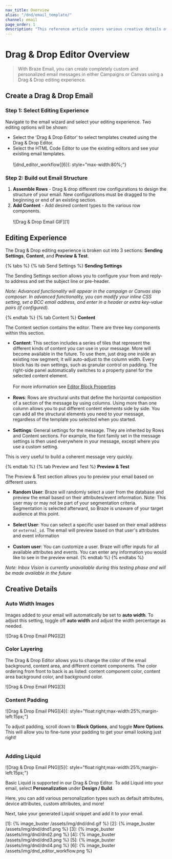 ```yaml
---
nav_title: Overview
alias: "/dnd/email_template/"
channel: email
page_order: 1
description: "This reference article covers various creative details of Drag & Drop editor blocks."
---
```


# Drag & Drop Editor Overview

> With Braze Email, you can create completely custom and personalized email messages in either Campaigns or Canvas using a Drag & Drop editing experience.

## Create a Drag & Drop Email

### Step 1: Select Editing Experience
Navigate to the email wizard and select your editing experience. Two editing options will be shown:
- Select the 'Drag & Drop Editor' to select templates created using the Drag & Drop Editor.
- Select the HTML Code Editor to use the existing editors and see your existing email templates.<br><br>![dnd_editor_workflow][6]{: style="max-width:80%;"}

### Step 2: Build out Email Structure
1. __Assemble Rows__ - Drag & drop different row configurations to design the structure of your email. New configurations must be dragged to the beginning or end of an existing section.
2. __Add Content__ - Add desired content types to the various row components.<br><br>![Drag & Drop Email GIF][1]

## Editing Experience

The Drag & Drop editing experience is broken out into 3 sections: __Sending Settings__, __Content__, and __Preview & Test__.

{% tabs %}
{% tab Send Settings %}
__Sending Settings__

The Sending Settings section allows you to configure your from and reply-to address and set the subject line or pre-header. 

_Note: Advanced functionality will appear in the campaign or Canvas step composer. In advanced functionality, you can modify your inline CSS setting, set a BCC email address, and enter in a header or extra key-value pairs (if configured)._

{% endtab %}
{% tab Content %}
__Content__

The Content section contains the editor. There are three key components within this section.

- __Content__: This section includes a series of tiles that represent the different kinds of content you can use in your message. More will become available in the future. To use them, just drag one inside an existing row segment; it will auto-adjust to the column width. Every block has its own settings, such as granular control on padding. The right-side panel automatically switches to a property panel for the selected content element.<br><br> For more information see [Editor Block Properties]({{site.baseurl}}/dnd/editor_blocks/)<br><br>
- __Rows__: Rows are structural units that define the horizontal composition of a section of the message by using columns. Using more than one column allows you to put different content elements side by side. You can add all the structural elements you need to your message, regardless of the template you selected when you started.<br><br>
- __Settings__: General settings for the message. They are inherited by Rows and Content sections. For example, the font family set in the message settings is then used everywhere in your message, except where you use a custom setting.

This is very useful to build a coherent message very quickly.

{% endtab %}
{% tab Preview and Test %}
__Preview & Test__

The Preview & Test section allows you to preview your email based on different users.

- __Random User__: Braze will randomly select a user from the database and preview the email based on their attributes/event information.
Note: This user may or may not be part of your segmentation criteria. Segmentation is selected afterward, so Braze is unaware of your target audience at this point.<br><br>
- __Select User__: You can select a specific user based on their email address or `external_id`. The email will preview based on that user's attributes and event information<br><br>
- __Custom user__: You can customize a user. Braze will offer inputs for all available attributes and events. You can enter any information you would like to see in the preview email.
{% endtab %}
{% endtabs %}

_Note: Inbox Vision is currently unavailable during this testing phase and will be made available in the future_

## Creative Details 

### Auto Width Images

Images added to your email will automatically be set to __auto width__. To adjust this setting, toggle off __auto width__ and adjust the width percentage as needed. 

![Drag & Drop Email PNG][2]

### Color Layering

The Drag & Drop Editor allows you to change the color of the email background, content area, and different content components. The color ordering from front to back is as listed: content component color, content area background color, and background color. 

![Drag & Drop Email PNG][3]

### Content Padding

![Drag & Drop Email PNG][4]{: style="float:right;max-width:25%;margin-left:15px;"}

To adjust padding, scroll down to __Block Options__, and toggle __More Options__. This will allow you to fine-tune your padding to get your email looking just right!
<br><br>
### Adding Liquid 

![Drag & Drop Email PNG][5]{: style="float:right;max-width:25%;margin-left:15px;"}

Basic Liquid is supported in our Drag & Drop Editor. To add Liquid into your email, select __Personalization__ under __Design / Build__. 

Here, you can add various personalization types such as default attributes, device attributes, custom attributes, and more! 

Next, take your generated Liquid snippet and add it to your email.

[1]: {% image_buster /assets/img/dnd/dnd.gif %}
[2]: {% image_buster /assets/img/dnd/dnd1.png %}
[3]: {% image_buster /assets/img/dnd/dnd2.png %}
[4]: {% image_buster /assets/img/dnd/dnd3.png %}
[5]: {% image_buster /assets/img/dnd/dnd4.png %}
[6]: {% image_buster /assets/img/dnd_editor_workflow.png %}